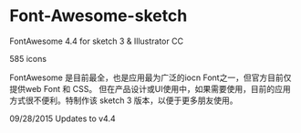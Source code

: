 # Font-Awesome-sketch
FontAwesome 4.4 for sketch 3  &  Illustrator CC

585 icons

FontAwesome 是目前最全，也是应用最为广泛的iocn Font之一，但官方目前仅提供web Font 和 CSS。
但在产品设计或UI使用中，如果需要使用，目前的应用方式很不便利。特制作该 sketch 3 版本，以便于更多朋友使用。

09/28/2015  Updates to v4.4 

